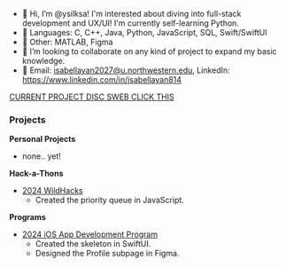 - 🐇 Hi, I’m @ysilksa! I'm interested about diving into full-stack development and UX/UI! I'm currently self-learning Python. 
- 🎀 Languages: C, C++, Java, Python, JavaScript, SQL, Swift/SwiftUI
- 🫧 Other: MATLAB, Figma
- 💞️ I’m looking to collaborate on any kind of project to expand my basic knowledge.
- 💌 Email: isabellayan2027@u.northwestern.edu, LinkedIn: https://www.linkedin.com/in/isabellayan814


[CURRENT PROJECT DISC SWEB CLICK THIS](https://github.com/disc-sweb/frontend)

### Projects
__Personal Projects__
- none.. yet!

__Hack-a-Thons__
- [2024 WildHacks](https://github.com/ysilksa/scheduler)
  - Created the priority queue in JavaScript. 

__Programs__
- [2024 iOS App Development Program](https://github.com/ysilksa/girlcode)
  - Created the skeleton in SwiftUI.
  - Designed the Profile subpage in Figma. 

<!---
ysilksa/ysilksa is a ✨ special ✨ repository because its `README.md` (this file) appears on your GitHub profile.
You can click the Preview link to take a look at your changes.
--->
